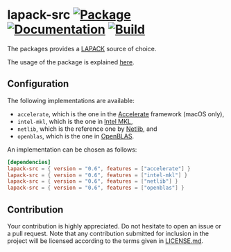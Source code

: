 # lapack-src [![Package][package-img]][package-url] [![Documentation][documentation-img]][documentation-url] [![Build][build-img]][build-url]

The packages provides a [LAPACK] source of choice.

The usage of the package is explained [here][usage].

## Configuration

The following implementations are available:

* `accelerate`, which is the one in the [Accelerate] framework (macOS only),
* `intel-mkl`, which is the one in [Intel MKL],
* `netlib`, which is the reference one by [Netlib], and
* `openblas`, which is the one in [OpenBLAS].

An implementation can be chosen as follows:

```toml
[dependencies]
lapack-src = { version = "0.6", features = ["accelerate"] }
lapack-src = { version = "0.6", features = ["intel-mkl"] }
lapack-src = { version = "0.6", features = ["netlib"] }
lapack-src = { version = "0.6", features = ["openblas"] }
```

## Contribution

Your contribution is highly appreciated. Do not hesitate to open an issue or a
pull request. Note that any contribution submitted for inclusion in the project
will be licensed according to the terms given in [LICENSE.md](LICENSE.md).

[accelerate]: https://developer.apple.com/reference/accelerate
[intel mkl]: https://software.intel.com/en-us/mkl
[lapack]: https://en.wikipedia.org/wiki/LAPACK
[netlib]: http://www.netlib.org/
[openblas]: http://www.openblas.net/
[usage]: https://blas-lapack-rs.github.io/usage

[build-img]: https://travis-ci.org/blas-lapack-rs/lapack-src.svg?branch=master
[build-url]: https://travis-ci.org/blas-lapack-rs/lapack-src
[documentation-img]: https://docs.rs/lapack-src/badge.svg
[documentation-url]: https://docs.rs/lapack-src
[package-img]: https://img.shields.io/crates/v/lapack-src.svg
[package-url]: https://crates.io/crates/lapack-src
